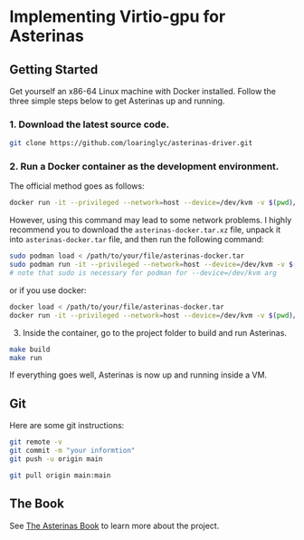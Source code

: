 # Implementing Virtio-gpu for Asterinas

## Getting Started

Get yourself an x86-64 Linux machine with Docker installed.
Follow the three simple steps below to get Asterinas up and running.

### 1. Download the latest source code.

```bash
git clone https://github.com/loaringlyc/asterinas-driver.git
```

### 2. Run a Docker container as the development environment.

The official method goes as follows:

```bash
docker run -it --privileged --network=host --device=/dev/kvm -v $(pwd)/asterinas:/root/asterinas asterinas/asterinas:0.9.4
```

However, using this command may lead to some network problems. I highly recommend you to download the `asterinas-docker.tar.xz` file, unpack it into `asterinas-docker.tar` file, and then run the following command:

```bash
sudo podman load < /path/to/your/file/asterinas-docker.tar
sudo podman run -it --privileged --network=host --device=/dev/kvm -v $(pwd)/asterinas-driver:/root/asterinas docker.io/asterinas/asterinas
# note that sudo is necessary for podman for --device=/dev/kvm arg
``` 

or if you use docker:
```bash
docker load < /path/to/your/file/asterinas-docker.tar
docker run -it --privileged --network=host --device=/dev/kvm -v $(pwd)/asterinas-driver:/root/asterinas docker.io/asterinas/asterinas
```

3. Inside the container, go to the project folder to build and run Asterinas.

```bash
make build
make run
```

If everything goes well, Asterinas is now up and running inside a VM.

## Git 

Here are some git instructions:

```bash
git remote -v
git commit -m "your informtion"
git push -u origin main

git pull origin main:main
```

## The Book

See [The Asterinas Book](https://asterinas.github.io/book/) to learn more about the project.
